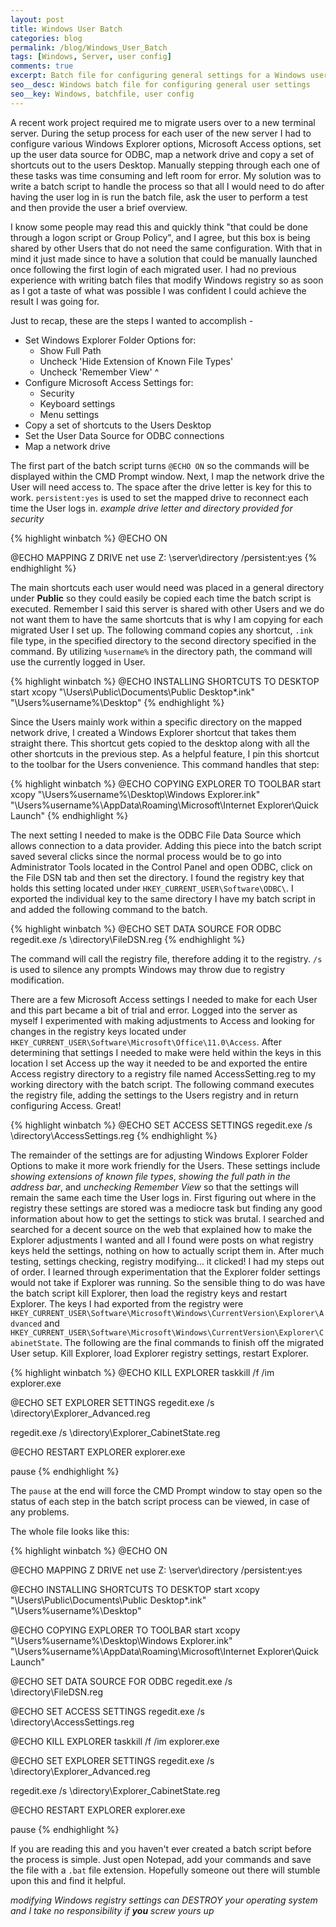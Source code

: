 ```yaml
---
layout: post
title: Windows User Batch
categories: blog
permalink: /blog/Windows_User_Batch
tags: [Windows, Server, user config]
comments: true
excerpt: Batch file for configuring general settings for a Windows user
seo__desc: Windows batch file for configuring general user settings
seo__key: Windows, batchfile, user config
---
```


A recent work project required me to migrate users over to a new terminal server. During the setup process for each user of the new server I had to configure various Windows Explorer options, Microsoft Access options, set up the user data source for ODBC, map a network drive and copy a set of shortcuts out to the users Desktop. Manually stepping through each one of these tasks was time consuming and left room for error. My solution was to write a batch script to handle the process so that all I would need to do after having the user log in is run the batch file, ask the user to perform a test and then provide the user a brief overview. 

I know some people may read this and quickly think "that could be done through a logon script or Group Policy", and I agree, but this box is being shared by other Users that do not need the same configuration. With that in mind it just made since to have a solution that could be manually launched once following the first login of each migrated user. I had no previous experience with writing batch files that modify Windows registry so as soon as I got a taste of what was possible I was confident I could achieve the result I was going for. 

Just to recap, these are the steps I wanted to accomplish -

+ Set Windows Explorer Folder Options for:
    - Show Full Path
    - Uncheck 'Hide Extension of Known File Types'
    - Uncheck 'Remember View'
^
+ Configure Microsoft Access Settings for:
    - Security
    - Keyboard settings
    - Menu settings
+ Copy a set of shortcuts to the Users Desktop
+ Set the User Data Source for ODBC connections
+ Map a network drive 

The first part of the batch script turns `@ECHO ON` so the commands will be displayed within the CMD Prompt window. Next, I map the network drive the User will need access to. The space after the drive letter is key for this to work. `persistent:yes` is used to set the mapped drive to reconnect each time the User logs in. _example drive letter and directory provided for security_

{% highlight winbatch %}
@ECHO ON

@ECHO MAPPING Z DRIVE
net use Z: \\server\directory /persistent:yes
{% endhighlight %}

The main shortcuts each user would need was placed in a general directory under **Public** so they could easily be copied each time the batch script is executed. Remember I said this server is shared with other Users and we do not want them to have the same shortcuts that is why I am copying for each migrated User I set up. The following command copies any shortcut, `.ink` file type, in the specified directory to the second directory specified in the command. By utilizing `%username%` in the directory path, the command will use the currently logged in User. 

{% highlight winbatch %}
@ECHO INSTALLING SHORTCUTS TO DESKTOP
start xcopy "\Users\Public\Documents\Public Desktop\*.ink" "\Users\%username%\Desktop"
{% endhighlight %}

Since the Users mainly work within a specific directory on the mapped network drive, I created a Windows Explorer shortcut that takes them straight there. This shortcut gets copied to the desktop along with all the other shortcuts in the previous step. As a helpful feature, I pin this shortcut to the toolbar for the Users convenience. This command handles that step:

{% highlight winbatch %}
@ECHO COPYING EXPLORER TO TOOLBAR
start xcopy "\Users\%username%\Desktop\Windows Explorer.ink" "\Users\%username%\AppData\Roaming\Microsoft\Internet Explorer\Quick Launch\"
{% endhighlight %}

The next setting I needed to make is the ODBC File Data Source which allows connection to a data provider. Adding this piece into the batch script saved several clicks since the normal process would be to go into Administrator Tools located in the Control Panel and open ODBC, click on the File DSN tab and then set the directory. I found the registry key that holds this setting located under `HKEY_CURRENT_USER\Software\ODBC\`. I exported the individual key to the same directory I have my batch script in and added the following command to the batch. 

{% highlight winbatch %}
@ECHO SET DATA SOURCE FOR ODBC
regedit.exe /s \directory\FileDSN.reg
{% endhighlight %}

The command will call the registry file, therefore adding it to the registry. `/s` is used to silence any prompts Windows may throw due to registry modification. 

There are a few Microsoft Access settings I needed to make for each User and this part became a bit of trial and error. Logged into the server as myself I experimented with making adjustments to Access and looking for changes in the registry keys located under `HKEY_CURRENT_USER\Software\Microsoft\Office\11.0\Access`. After determining that settings I needed to make were held within the keys in this location I set Access up the way it needed to be and exported the entire Access registry directory to a registry file named AccessSetting.reg to my working directory with the batch script. The following command executes the registry file, adding the settings to the Users registry and in return configuring Access. Great!

{% highlight winbatch %}
@ECHO SET ACCESS SETTINGS
regedit.exe /s \directory\AccessSettings.reg
{% endhighlight %}

The remainder of the settings are for adjusting Windows Explorer Folder Options to make it more work friendly for the Users. These settings include *showing extensions of known file types*, *showing the full path in the address bar*, and *unchecking Remember View* so that the settings will remain the same each time the User logs in. First figuring out where in the registry these settings are stored was a mediocre task but finding any good information about how to get the settings to stick was brutal. I searched and searched for a decent source on the web that explained how to make the Explorer adjustments I wanted and all I found were posts on what registry keys held the settings, nothing on how to actually script them in. After much testing, settings checking, registry modifying… it clicked! I had my steps out of order. I learned through experimentation that the Explorer folder settings would not take if Explorer was running. So the sensible thing to do was have the batch script kill Explorer, then load the registry keys and restart Explorer. The keys I had exported from the registry were 
`HKEY_CURRENT_USER\Software\Microsoft\Windows\CurrentVersion\Explorer\Advanced` and `HKEY_CURRENT_USER\Software\Microsoft\Windows\CurrentVersion\Explorer\CabinetState`. 
The following are the final commands to finish off the migrated User setup. Kill Explorer, load Explorer registry settings, restart Explorer. 

{% highlight winbatch %}
@ECHO KILL EXPLORER
taskkill /f /im explorer.exe

@ECHO SET EXPLORER SETTINGS
regedit.exe /s \directory\Explorer_Advanced.reg

regedit.exe /s \directory\Explorer_CabinetState.reg

@ECHO RESTART EXPLORER
explorer.exe

pause
{% endhighlight %}

The `pause` at the end will force the CMD Prompt window to stay open so the status of each step in the batch script process can be viewed, in case of any problems. 

The whole file looks like this:

{% highlight winbatch %}
@ECHO ON

@ECHO MAPPING Z DRIVE
net use Z: \\server\directory /persistent:yes

@ECHO INSTALLING SHORTCUTS TO DESKTOP
start xcopy "\Users\Public\Documents\Public Desktop\*.ink" "\Users\%username%\Desktop"

@ECHO COPYING EXPLORER TO TOOLBAR
start xcopy "\Users\%username%\Desktop\Windows Explorer.ink" "\Users\%username%\AppData\Roaming\Microsoft\Internet Explorer\Quick Launch\"

@ECHO SET DATA SOURCE FOR ODBC
regedit.exe /s \directory\FileDSN.reg

@ECHO SET ACCESS SETTINGS
regedit.exe /s \directory\AccessSettings.reg

@ECHO KILL EXPLORER
taskkill /f /im explorer.exe

@ECHO SET EXPLORER SETTINGS
regedit.exe /s \directory\Explorer_Advanced.reg

regedit.exe /s \directory\Explorer_CabinetState.reg

@ECHO RESTART EXPLORER
explorer.exe

pause
{% endhighlight %}

If you are reading this and you haven't ever created a batch script before the process is simple. Just open Notepad, add your commands and save the file with a `.bat` file extension. Hopefully someone out there will stumble upon this and find it helpful. 

*modifying Windows registry settings can DESTROY your operating system and I take no responsibility if **you** screw yours up*